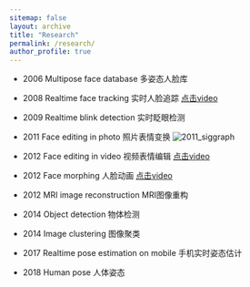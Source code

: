 ```yaml
---
sitemap: false
layout: archive
title: "Research"
permalink: /research/
author_profile: true
---
```


* 2006 Multipose face database 多姿态人脸库

* 2008 Realtime face tracking 实时人脸追踪
[点击video](http://yangfei.net/files/video/face_tracking.mp4)

* 2009 Realtime blink detection 实时眨眼检测

* 2011 Face editing in photo 照片表情变换
![2011_siggraph](http://yangfei.net/files/images/face_editing.jpg)

* 2012 Face editing in video 视频表情编辑
[点击video](http://yangfei.net/files/video/CVPR2012_face.mp4)

* 2012 Face morphing 人脸动画
[点击video](http://yangfei.net/files/video/GI2012_morphing.mp4)

* 2012 MRI image reconstruction MRI图像重构

* 2014 Object detection 物体检测

* 2014 Image clustering 图像聚类

* 2017 Realtime pose estimation on mobile 手机实时姿态估计

* 2018 Human pose 人体姿态
